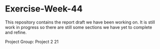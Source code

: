 # Exercise-Week-44

This repository contains the report draft we have been working on.
It is still work in progress so there are still some sections we have yet to complete and refine.

Project Group: Project 2 21
